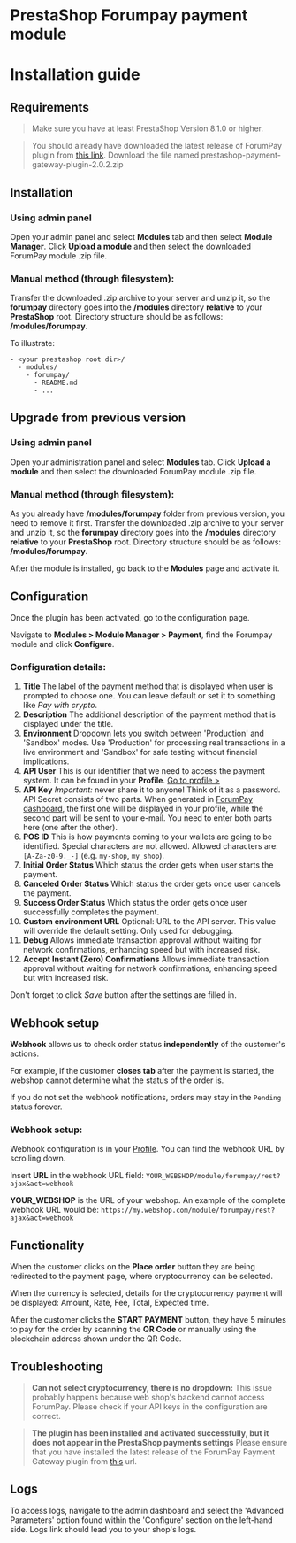 # PrestaShop Forumpay payment module
# Installation guide

## Requirements

> Make sure you have at least PrestaShop Version 8.1.0 or higher.

> You should already have downloaded the latest release of ForumPay plugin from [this link](https://github.com/forumpay/prestashop-payment-gateway-plugin/releases/latest).
Download the file named prestashop-payment-gateway-plugin-2.0.2.zip

## Installation

### Using admin panel

Open your admin panel and select **Modules** tab and then select **Module Manager**. Click **Upload a module** and then select the downloaded ForumPay module .zip file.

### Manual method (through filesystem):

Transfer the downloaded .zip archive to your server and unzip it, so the **forumpay** directory goes into
the **/modules** directory **relative** to your **PrestaShop** root.
Directory structure should be as follows: **/modules/forumpay**.

To illustrate:

```
- <your prestashop root dir>/
  - modules/
    - forumpay/
      - README.md
      - ...
```

## Upgrade from previous version

### Using admin panel

Open your administration panel and select **Modules** tab. Click **Upload a module** and then
select the downloaded ForumPay module .zip file.

### Manual method (through filesystem):

As you already have **/modules/forumpay** folder from previous version, you need to remove it first.
Transfer the downloaded .zip archive to your server and unzip it, so the **forumpay** directory goes into the
**/modules** directory **relative** to your **PrestaShop** root.
Directory structure should be as follows: **/modules/forumpay**.

After the module is installed, go back to the **Modules** page and activate it.

## Configuration

Once the plugin has been activated, go to the configuration page.

Navigate to **Modules > Module Manager > Payment**, find the Forumpay module and click **Configure**.

### Configuration details:

1. **Title**
   The label of the payment method that is displayed when user is prompted to choose one. You can leave default or set it to something like *Pay with crypto*.
2. **Description**
   The additional description of the payment method that is displayed under the title.
3. **Environment**
   Dropdown lets you switch between 'Production' and 'Sandbox' modes.
   Use 'Production' for processing real transactions in a live environment and
   'Sandbox' for safe testing without financial implications.
4. **API User**
   This is our identifier that we need to access the payment system.
   It can be found in your **Profile**.
   [Go to profile >](https://dashboard.forumpay.com/pay/userPaymentGateway.api_settings)
5. **API Key**
   _Important:_ never share it to anyone!
   Think of it as a password.
   API Secret consists of two parts. When generated in [ForumPay dashboard](https://dashboard.forumpay.com/pay/userPaymentGateway.api_settings),
   the first one will be displayed in your profile, while the second part will be sent to your e-mail.
   You need to enter both parts here (one after the other).
6. **POS ID**
   This is how payments coming to your wallets are going to be identified.
   Special characters are not allowed. Allowed characters are: `[A-Za-z0-9._-]` (e.g. `my-shop`, `my_shop`).
7. **Initial Order Status**
   Which status the order gets when user starts the payment.
8. **Canceled Order Status**
   Which status the order gets once user cancels the payment.
9. **Success Order Status**
   Which status the order gets once user successfully completes the payment.
10. **Custom environment URL**
    Optional: URL to the API server. This value will override the default setting. Only used for debugging.
11. **Debug**
    Allows immediate transaction approval without waiting for network confirmations, enhancing speed but with increased risk.
12. **Accept Instant (Zero) Confirmations**
    Allows immediate transaction approval without waiting for network confirmations, enhancing speed but with increased risk.

Don't forget to click *Save* button after the settings are filled in.

## Webhook setup

**Webhook** allows us to check order status **independently** of the customer's actions.

For example, if the customer **closes tab** after the payment is started,
the webshop cannot determine what the status of the order is.

If you do not set the webhook notifications, orders may stay in the `Pending` status forever.

### Webhook setup:

Webhook configuration is in your [Profile](https://dashboard.forumpay.com/pay/userPaymentGateway.api_settings#webhook_notifications).
You can find the webhook URL by scrolling down.

Insert **URL** in the webhook URL field:
`YOUR_WEBSHOP/module/forumpay/rest?ajax&act=webhook`

**YOUR_WEBSHOP** is the URL of your webshop. An example of the complete webhook URL would be:
`https://my.webshop.com/module/forumpay/rest?ajax&act=webhook`

## Functionality

When the customer clicks on the **Place order** button they are being redirected to the payment page, where cryptocurrency can be selected.

When the currency is selected, details for the cryptocurrency payment will be displayed: Amount, Rate, Fee, Total, Expected time.

After the customer clicks the **START PAYMENT** button, they have 5 minutes to pay for the order by scanning the **QR Code** or manually using the blockchain address shown under the QR Code.

## Troubleshooting

> **Can not select cryptocurrency, there is no dropdown:**
This issue probably happens because web shop's backend cannot access ForumPay.
Please check if your API keys in the configuration are correct.

> **The plugin has been installed and activated successfully, but it does not appear in the PrestaShop payments settings**
Please ensure that you have installed the latest release of the ForumPay Payment Gateway plugin from [this](https://github.com/forumpay/presta-payment-gateway-plugin/releases/latest) url.

## Logs

To access logs, navigate to the admin dashboard and select the 'Advanced Parameters'
option found within the 'Configure' section on the left-hand side. Logs link should lead you to your shop's logs.

